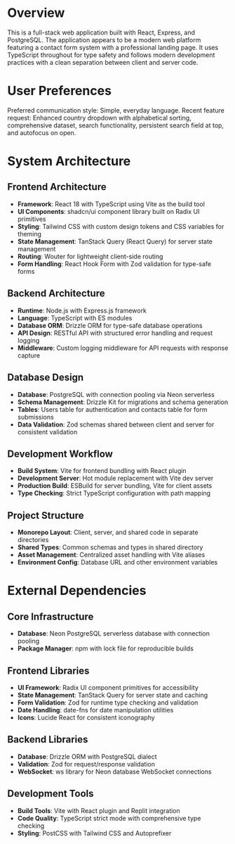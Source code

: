 # Overview

This is a full-stack web application built with React, Express, and PostgreSQL. The application appears to be a modern web platform featuring a contact form system with a professional landing page. It uses TypeScript throughout for type safety and follows modern development practices with a clean separation between client and server code.

# User Preferences

Preferred communication style: Simple, everyday language.
Recent feature request: Enhanced country dropdown with alphabetical sorting, comprehensive dataset, search functionality, persistent search field at top, and autofocus on open.

# System Architecture

## Frontend Architecture
- **Framework**: React 18 with TypeScript using Vite as the build tool
- **UI Components**: shadcn/ui component library built on Radix UI primitives
- **Styling**: Tailwind CSS with custom design tokens and CSS variables for theming
- **State Management**: TanStack Query (React Query) for server state management
- **Routing**: Wouter for lightweight client-side routing
- **Form Handling**: React Hook Form with Zod validation for type-safe forms

## Backend Architecture
- **Runtime**: Node.js with Express.js framework
- **Language**: TypeScript with ES modules
- **Database ORM**: Drizzle ORM for type-safe database operations
- **API Design**: RESTful API with structured error handling and request logging
- **Middleware**: Custom logging middleware for API requests with response capture

## Database Design
- **Database**: PostgreSQL with connection pooling via Neon serverless
- **Schema Management**: Drizzle Kit for migrations and schema generation
- **Tables**: Users table for authentication and contacts table for form submissions
- **Data Validation**: Zod schemas shared between client and server for consistent validation

## Development Workflow
- **Build System**: Vite for frontend bundling with React plugin
- **Development Server**: Hot module replacement with Vite dev server
- **Production Build**: ESBuild for server bundling, Vite for client assets
- **Type Checking**: Strict TypeScript configuration with path mapping

## Project Structure
- **Monorepo Layout**: Client, server, and shared code in separate directories
- **Shared Types**: Common schemas and types in shared directory
- **Asset Management**: Centralized asset handling with Vite aliases
- **Environment Config**: Database URL and other environment variables

# External Dependencies

## Core Infrastructure
- **Database**: Neon PostgreSQL serverless database with connection pooling
- **Package Manager**: npm with lock file for reproducible builds

## Frontend Libraries
- **UI Framework**: Radix UI component primitives for accessibility
- **State Management**: TanStack Query for server state and caching
- **Form Validation**: Zod for runtime type checking and validation
- **Date Handling**: date-fns for date manipulation utilities
- **Icons**: Lucide React for consistent iconography

## Backend Libraries
- **Database**: Drizzle ORM with PostgreSQL dialect
- **Validation**: Zod for request/response validation
- **WebSocket**: ws library for Neon database WebSocket connections

## Development Tools
- **Build Tools**: Vite with React plugin and Replit integration
- **Code Quality**: TypeScript strict mode with comprehensive type checking
- **Styling**: PostCSS with Tailwind CSS and Autoprefixer